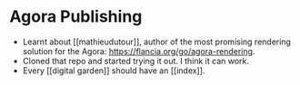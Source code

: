 # Agora Publishing

 - Learnt about [[mathieudutour]], author of the most promising rendering solution for the Agora: https://flancia.org/go/agora-rendering.
 - Cloned that repo and started trying it out. I think it can work.
 - Every [[digital garden]] should have an [[index]].



